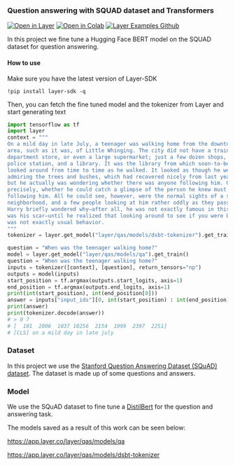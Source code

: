 ### Question answering with SQUAD dataset and Transformers
[![Open in Layer](https://development.layer.co/assets/badge.svg)](https://development.layer.co/layer/qas/models/qa)
[![Open in Colab](https://colab.research.google.com/assets/colab-badge.svg)](https://drive.google.com/file/d/1h8M_sLKAbvsAA11qgSPsOc98g08RB4_u/view?usp=sharing)
[![Layer Examples Github](https://badgen.net/badge/icon/github?icon=github&label)](https://github.com/layerai/examples)

In this project we fine tune a Hugging Face BERT model on the SQUAD dataset for question answering.


#### How to use
Make sure you have the latest version of Layer-SDK

``` !pip install layer-sdk -q ``` 

Then, you can fetch the fine tuned model and the tokenizer from Layer and start generating text

```python
import tensorflow as tf
import layer
context = """
On a mild day in late July, a teenager was walking home from the downtown
area, such as it was, of Little Whinging. The city did not have a train station, a
department store, or even a large supermarket; just a few dozen shops, a bank, a
police station, and a library. It was the library from which soon-to-be-sixteen-yearold Harry Potter was returning, with an old bookbag around his shoulder. He
looked around from time to time as he walked. It looked as though he were
admiring the trees and bushes, which had recovered nicely from last year’s drought,
but he actually was wondering whether there was anyone following him. Or, more
precisely, whether he could catch a glimpse of the person he knew must be
following him. All he could see, however, were the normal sights of a suburban
neighborhood, and a few people looking at him rather oddly as they passed him.
Harry briefly wondered why–after all, he was not exactly famous in this area, nor
was his scar–until he realized that looking around to see if you were being followed
was not exactly usual behavior. 
"""
tokenizer = layer.get_model("layer/qas/models/dsbt-tokenizer").get_train()

question = "When was the teenager walking home?"
model = layer.get_model("layer/qas/models/qa").get_train()
question = "When was the teenager walking home?"
inputs = tokenizer([context], [question], return_tensors="np")
outputs = model(inputs)
start_position = tf.argmax(outputs.start_logits, axis=1)
end_position = tf.argmax(outputs.end_logits, axis=1)
print(int(start_position), int(end_position[0]))
answer = inputs["input_ids"][0, int(start_position) : int(end_position) + 1]
print(answer)
print(tokenizer.decode(answer))
# > 0 7
# [  101  2006  1037 10256  2154  1999  2397  2251]
# [CLS] on a mild day in late july
```
### Dataset 
In this project we use the [Stanford Question Answering Dataset (SQuAD) dataset](https://huggingface.co/datasets/squad). 
The dataset is made up of some questions and answers. 
### Model 
We use the SQuAD dataset to fine tune a [DistilBert](https://huggingface.co/docs/transformers/model_doc/distilbert
) for the question and answering task. 

The models saved as a result of this work can be seen below: 

https://app.layer.co/layer/qas/models/qa

https://app.layer.co/layer/qas/models/dsbt-tokenizer
